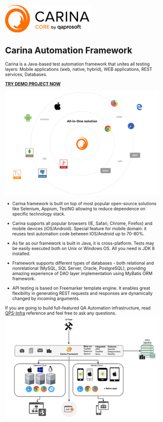 ![Alt text](img/carina_logo.png "Carina Logo")

Carina Automation Framework
==================
Carina is a Java-based test automation framework that unites all testing layers: Mobile applications (web, native, hybrid), WEB applications, REST services, Databases.

<B>[TRY DEMO PROJECT NOW](https://github.com/qaprosoft/carina-demo)</B>

![Alt text](img/carina.svg "Carina Overview")

* Carina framework is built on top of most popular open-source solutions like Selenium, Appium, TestNG allowing to reduce dependence on specific technology stack.

* Carina supports all popular browsers (IE, Safari, Chrome, Firefox) and mobile devices (iOS/Android). Special feature for mobile domain: it reuses test automation code between IOS/Android up to 70-80%.

* As far as our framework is built in Java, it is cross-platform. Tests may be easily executed both on Unix or Windows OS. All you need is JDK 8 installed.

* Framework supports different types of databases - both relational and nonrelational (MySQL, SQL Server, Oracle, PostgreSQL), providing amazing experience of DAO layer implementation using MyBatis ORM framework.

* API testing is based on Freemarker template engine. It enables great flexibility in generating REST requests and responses are dynamically changed by incoming arguments.

If you are going to build full-featured QA Automation infrastructure, read [QPS-Infra](https://github.com/qaprosoft/qps-infra) reference and feel free to ask any questions.
![Alt text](img/infrastructure.png "Infrastructure")

